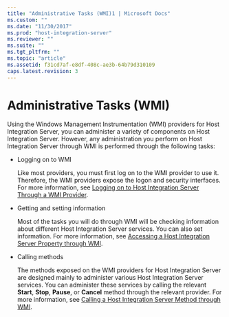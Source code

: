 ```yaml
---
title: "Administrative Tasks (WMI)1 | Microsoft Docs"
ms.custom: ""
ms.date: "11/30/2017"
ms.prod: "host-integration-server"
ms.reviewer: ""
ms.suite: ""
ms.tgt_pltfrm: ""
ms.topic: "article"
ms.assetid: f31cd7af-e8df-408c-ae3b-64b79d310109
caps.latest.revision: 3
---
```

# Administrative Tasks (WMI)
Using the Windows Management Instrumentation (WMI) providers for Host Integration Server, you can administer a variety of components on Host Integration Server. However, any administration you perform on Host Integration Server through WMI is performed through the following tasks:  
  
-   Logging on to WMI  
  
     Like most providers, you must first log on to the WMI provider to use it. Therefore, the WMI providers expose the logon and security interfaces. For more information, see [Logging on to Host Integration Server Through a WMI Provider](../HIS2010/logging-on-to-host-integration-server-through-a-wmi-provider1.md).  
  
-   Getting and setting information  
  
     Most of the tasks you will do through WMI will be checking information about different Host Integration Server services. You can also set information. For more information, see [Accessing a Host Integration Server Property through WMI](../HIS2010/accessing-a-host-integration-server-property-through-wmi1.md).  
  
-   Calling methods  
  
     The methods exposed on the WMI providers for Host Integration Server are designed mainly to administer various Host Integration Server services. You can administer these services by calling the relevant **Start**, **Stop**, **Pause**, or **Cancel** method through the relevant provider. For more information, see [Calling a Host Integration Server Method through WMI](../HIS2010/calling-a-host-integration-server-method-through-wmi2.md).